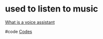 # used to listen to music

[What is a voice assistant](output/themes/What%20is%20a%20voice%20assistant.md)

#code [Codes](output/codes/Codes.md)